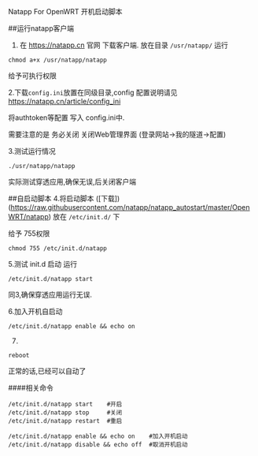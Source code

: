 Natapp For OpenWRT 开机启动脚本

##运行natapp客户端
1. 在 https://natapp.cn 官网 下载客户端.
放在目录 `/usr/natapp/`
运行
```
chmod a+x /usr/natapp/natapp
```
给予可执行权限
 
2.下载`config.ini`放置在同级目录,config 配置说明请见 https://natapp.cn/article/config_ini

将authtoken等配置 写入 config.ini中.

需要注意的是 务必关闭 关闭Web管理界面 (登录网站->我的隧道->配置)

3.测试运行情况
```
./usr/natapp/natapp
```
实际测试穿透应用,确保无误,后关闭客户端

##自启动脚本
4.将启动脚本 ([下载])(https://raw.githubusercontent.com/natapp/natapp_autostart/master/OpenWRT/natapp) 放在 `/etc/init.d/` 下

给予 755权限
```
chmod 755 /etc/init.d/natapp
```

5.测试 init.d 启动
运行
```
/etc/init.d/natapp start
```
同3,确保穿透应用运行无误.

6.加入开机自启动
```
/etc/init.d/natapp enable && echo on
```

7.
```
reboot
```
正常的话,已经可以自动了

####相关命令
```
/etc/init.d/natapp start    #开启
/etc/init.d/natapp stop     #关闭
/etc/init.d/natapp restart  #重启

/etc/init.d/natapp enable && echo on    #加入开机启动
/etc/init.d/natapp disable && echo off  #取消开机启动
```

